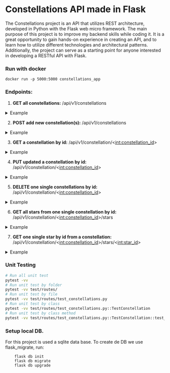 # Constellations API made in Flask
The Constellations project is an API that utilizes REST architecture, developed in Python with the Flask web micro framework. 
The main purpose of this project is to improve my backend skills while coding it. 
It is a great opportunity to gain hands-on experience in creating an API, 
and to learn how to utilize different technologies and architectural patterns. 
Additionally, the project can serve as a starting point for anyone interested in developing a RESTful API with Flask.

### Run with docker
```
docker run -p 5000:5000 constellations_app
```
### Endpoints:
1. __GET all constellations:__ /api/v1/constellations
<details>
<summary>Example</summary>

```
curl --location 'http://127.0.0.1:5000/api/v1/constellation/1/stars/1'
```
</details>

2. __POST add new constellation(s):__ /api/v1/constellations
<details>
<summary>Example</summary>

```
curl --location 'http://127.0.0.1:5000/api/v1/constellations' \
--header 'Content-Type: application/json' \
--data '[
    {
        "name": "Andromeda",
        "abbr": "And",
        "right_ascension": "00h 40m to 02h 50m",
        "stars": [
            {
                "name": "Alpheratz"
            },
            {
                "name": "Mirach"
            },
            {
                "name": "Adhil"
            }
        ]
    }
]'
```
</details>

3. __GET a constellation by id:__ /api/v1/constellation/<<int:constellation_id>>
<details>
<summary>Example</summary>

```
curl --location 'http://127.0.0.1:5000/api/v1/constellation/5'
```
</details>

4. __PUT updated a constellation by id:__ /api/v1/constellation/<<int:constellation_id>>
<details>
<summary>Example</summary>

```
curl --location --request PUT 'http://127.0.0.1:5000/api/v1/constellation/1' \
--header 'Content-Type: application/json' \
--data '{
        "name": "Andromeda333",
        "abbr": "And",
        "right_ascension": "00h 40m to 02h 50m",
        "stars": [
            {
                "name": "Alpheratz22"
            },
            {
                "name": "Mirach"
            },
            {
                "name": "Adhil"
            }
        ]
    }'
```
</details>

5. __DELETE one single constellations by id:__ /api/v1/constellation/<<int:constellation_id>>
<details>
<summary>Example</summary>

```
curl --location --request DELETE 'http://127.0.0.1:5000/api/v1/constellation/1'
```
</details>

6. __GET all stars from one single constellation by id:__ /api/v1/constellation/<<int:constellation_id>>/stars
<details>
<summary>Example</summary>

```
curl --location 'http://127.0.0.1:5000/api/v1/constellation/1/stars'
```
</details>

7. __GET one single star by id from a constellation:__ /api/v1/constellation/<<int:constellation_id>>/stars/<<int:star_id>>
<details>
<summary>Example</summary>

```
curl --location 'http://127.0.0.1:5000/api/v1/constellation/1/stars/1'
```
</details>

### Unit Testing
```bash
# Run all unit test
pytest -vv 
# Run unit test by folder
pytest -vv test/routes/ 
# Run unit test by file
pytest -vv test/routes/test_constellations.py 
# Run unit test by class
pytest -vv test/routes/test_constellations.py::TestConstellation
# Run unit test by class method
pytest -vv test/routes/test_constellations.py::TestConstellation::test_get_all_constellations_ok
```

### Setup local DB.
For this project is used a sqlite data base. To create de DB we use flask_migrate, run:
```
    flask db init
    flask db migrate
    flask db upgrade
```